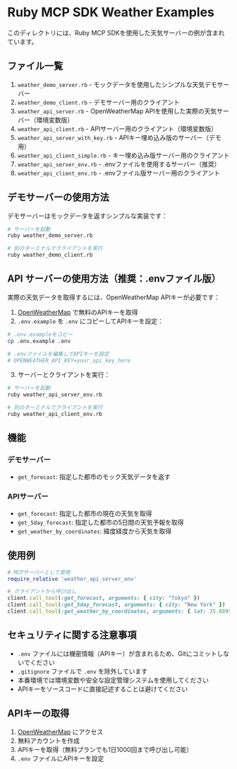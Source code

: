 # Ruby MCP SDK Weather Examples

このディレクトリには、Ruby MCP SDKを使用した天気サーバーの例が含まれています。

## ファイル一覧

1. `weather_demo_server.rb` - モックデータを使用したシンプルな天気デモサーバー
2. `weather_demo_client.rb` - デモサーバー用のクライアント
3. `weather_api_server.rb` - OpenWeatherMap APIを使用した実際の天気サーバー（環境変数版）
4. `weather_api_client.rb` - APIサーバー用のクライアント（環境変数版）
5. `weather_api_server_with_key.rb` - APIキー埋め込み版のサーバー（デモ用）
6. `weather_api_client_simple.rb` - キー埋め込み版サーバー用のクライアント
7. `weather_api_server_env.rb` - .envファイルを使用するサーバー（推奨）
8. `weather_api_client_env.rb` - .envファイル版サーバー用のクライアント

## デモサーバーの使用方法

デモサーバーはモックデータを返すシンプルな実装です：

```bash
# サーバーを起動
ruby weather_demo_server.rb

# 別のターミナルでクライアントを実行
ruby weather_demo_client.rb
```

## API サーバーの使用方法（推奨：.envファイル版）

実際の天気データを取得するには、OpenWeatherMap APIキーが必要です：

1. [OpenWeatherMap](https://openweathermap.org/api) で無料のAPIキーを取得
2. `.env.example` を `.env` にコピーしてAPIキーを設定：

```bash
# .env.exampleをコピー
cp .env.example .env

# .envファイルを編集してAPIキーを設定
# OPENWEATHER_API_KEY=your_api_key_here
```

3. サーバーとクライアントを実行：

```bash
# サーバーを起動
ruby weather_api_server_env.rb

# 別のターミナルでクライアントを実行
ruby weather_api_client_env.rb
```

## 機能

### デモサーバー

- `get_forecast`: 指定した都市のモック天気データを返す

### APIサーバー

- `get_forecast`: 指定した都市の現在の天気を取得
- `get_5day_forecast`: 指定した都市の5日間の天気予報を取得
- `get_weather_by_coordinates`: 緯度経度から天気を取得

## 使用例

```ruby
# MCPサーバーとして使用
require_relative 'weather_api_server_env'

# クライアントから呼び出し
client.call_tool(:get_forecast, arguments: { city: "Tokyo" })
client.call_tool(:get_5day_forecast, arguments: { city: "New York" })
client.call_tool(:get_weather_by_coordinates, arguments: { lat: 35.6895, lon: 139.6917 })
```

## セキュリティに関する注意事項

- `.env` ファイルには機密情報（APIキー）が含まれるため、Gitにコミットしないでください
- `.gitignore` ファイルで `.env` を除外しています
- 本番環境では環境変数や安全な設定管理システムを使用してください
- APIキーをソースコードに直接記述することは避けてください

## APIキーの取得

1. [OpenWeatherMap](https://openweathermap.org/api) にアクセス
2. 無料アカウントを作成
3. APIキーを取得（無料プランでも1日1000回まで呼び出し可能）
4. `.env` ファイルにAPIキーを設定
